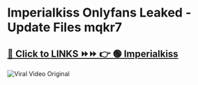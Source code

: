 
 # Imperialkiss Onlyfans Leaked - Update Files mqkr7

## <h2><a href="https://clipsfans.com/Imperialkiss&ref=git">🔗 Click to LINKS ⏩⏩ 👉 🟢 Imperialkiss </a></h2>

<a href="https://clipsfans.com/Imperialkiss&ref=git" rel="nofollow" data-target="animated-image.originalLink"><img src="https://i.ibb.co.com/xMMVF88/686577567.gif" alt="Viral Video Original" style="max-width: 100%; display: inline-block;" data-target="animated-image.originalImage"></a>

